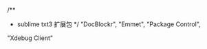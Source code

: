 /**
 * sublime txt3 扩展包
 */
"DocBlockr",
"Emmet",
"Package Control",
<!-- "SideBarEnhancements", -->
"Xdebug Client"